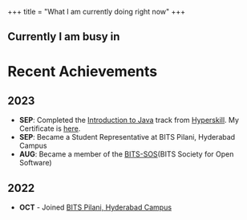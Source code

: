 +++
title = "What I am currently doing right now"
+++

## Currently I am busy in

<div id="statuscafe"><div id="statuscafe-username"></div><div id="statuscafe-content"></div></div><script src="https://status.cafe/current-status.js?name=uwuboi" defer></script>

# Recent Achievements

## 2023

- **SEP**: Completed the [Introduction to Java](https://hyperskill.org/tracks/8) track from [Hyperskill](https://hyperskill.org/). My Certificate is [here](https://hyperskill.org/certificates/39a4f561-14f5-433f-b49b-718e8f08ef3d.pdf).
- **SEP**: Became a Student Representative at BITS Pilani, Hyderabad Campus
- **AUG**: Became a member of the [BITS-SOS](https://bits-sos.github.io/)(BITS Society for Open Software)

## 2022

- **OCT** - Joined [BITS Pilani, Hyderabad Campus](https://www.bits-pilani.ac.in/hyderabad/)
